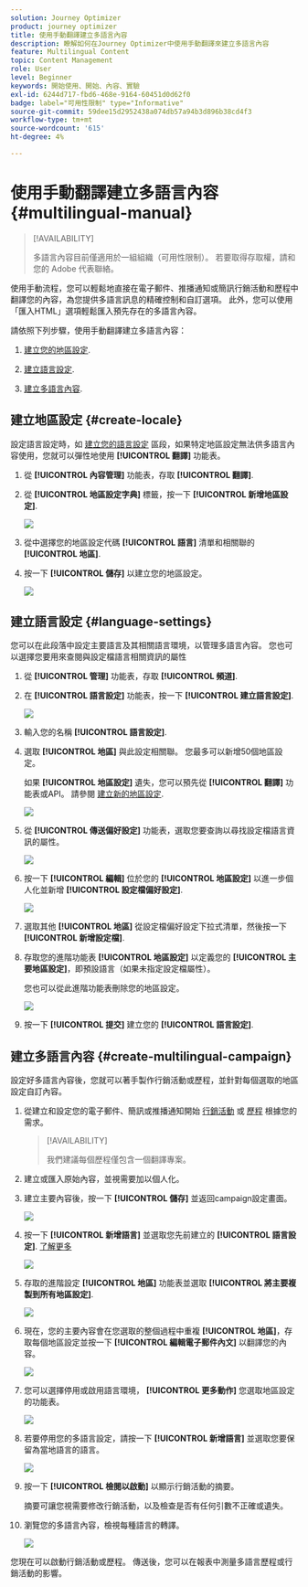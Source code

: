 ```yaml
---
solution: Journey Optimizer
product: journey optimizer
title: 使用手動翻譯建立多語言內容
description: 瞭解如何在Journey Optimizer中使用手動翻譯來建立多語言內容
feature: Multilingual Content
topic: Content Management
role: User
level: Beginner
keywords: 開始使用、開始、內容、實驗
exl-id: 6244d717-fbd6-468e-9164-60451d0d62f0
badge: label="可用性限制" type="Informative"
source-git-commit: 59dee15d2952438a074db57a94b3d896b38cd4f3
workflow-type: tm+mt
source-wordcount: '615'
ht-degree: 4%

---
```


# 使用手動翻譯建立多語言內容 {#multilingual-manual}

>[!AVAILABILITY]
>
>多語言內容目前僅適用於一組組織（可用性限制）。 若要取得存取權，請和您的 Adobe 代表聯絡。

使用手動流程，您可以輕鬆地直接在電子郵件、推播通知或簡訊行銷活動和歷程中翻譯您的內容，為您提供多語言訊息的精確控制和自訂選項。 此外，您可以使用「匯入HTML」選項輕鬆匯入預先存在的多語言內容。

請依照下列步驟，使用手動翻譯建立多語言內容：

1. [建立您的地區設定](#create-locale).

1. [建立語言設定](#create-language-settings).

1. [建立多語言內容](#create-a-multilingual-campaign).

## 建立地區設定 {#create-locale}

設定語言設定時，如 [建立您的語言設定](#language-settings) 區段，如果特定地區設定無法供多語言內容使用，您就可以彈性地使用 **[!UICONTROL 翻譯]** 功能表。

1. 從 **[!UICONTROL 內容管理]** 功能表，存取 **[!UICONTROL 翻譯]**.

1. 從 **[!UICONTROL 地區設定字典]** 標籤，按一下 **[!UICONTROL 新增地區設定]**.

   ![](assets/locale_1.png)

1. 從中選擇您的地區設定代碼 **[!UICONTROL 語言]** 清單和相關聯的 **[!UICONTROL 地區]**.

1. 按一下 **[!UICONTROL 儲存]** 以建立您的地區設定。

   ![](assets/locale_2.png)

## 建立語言設定 {#language-settings}

您可以在此段落中設定主要語言及其相關語言環境，以管理多語言內容。 您也可以選擇您要用來查閱與設定檔語言相關資訊的屬性

1. 從 **[!UICONTROL 管理]** 功能表，存取 **[!UICONTROL 頻道]**.

1. 在 **[!UICONTROL 語言設定]** 功能表，按一下 **[!UICONTROL 建立語言設定]**.

   ![](assets/multilingual-settings-1.png)

1. 輸入您的名稱 **[!UICONTROL 語言設定]**.

1. 選取 **[!UICONTROL 地區]** 與此設定相關聯。 您最多可以新增50個地區設定。

   如果 **[!UICONTROL 地區設定]** 遺失，您可以預先從 **[!UICONTROL 翻譯]** 功能表或API。 請參閱 [建立新的地區設定](#create-locale).

   ![](assets/multilingual-settings-2.png)

1. 從 **[!UICONTROL 傳送偏好設定]** 功能表，選取您要查詢以尋找設定檔語言資訊的屬性。

   ![](assets/multilingual-settings-3.png)

1. 按一下 **[!UICONTROL 編輯]** 位於您的 **[!UICONTROL 地區設定]** 以進一步個人化並新增 **[!UICONTROL 設定檔偏好設定]**.

   ![](assets/multilingual-settings-4.png)

1. 選取其他 **[!UICONTROL 地區]** 從設定檔偏好設定下拉式清單，然後按一下 **[!UICONTROL 新增設定檔]**.

1. 存取您的進階功能表 **[!UICONTROL 地區設定]** 以定義您的 **[!UICONTROL 主要地區設定]**，即預設語言（如果未指定設定檔屬性）。

   您也可以從此進階功能表刪除您的地區設定。

   ![](assets/multilingual-settings-5.png)

1. 按一下 **[!UICONTROL 提交]** 建立您的 **[!UICONTROL 語言設定]**.

<!--
1. Access the **[!UICONTROL Channel surfaces]** menu and create a new channel surface or select an existing one.


1. In the **[!UICONTROL Header parameters]** section, select the **[!UICONTROL Enable multilingual]** option.

1. Select your **[!UICONTROL Locales dictionary]** and add as many as needed.
-->

## 建立多語言內容 {#create-multilingual-campaign}

設定好多語言內容後，您就可以著手製作行銷活動或歷程，並針對每個選取的地區設定自訂內容。

1. 從建立和設定您的電子郵件、簡訊或推播通知開始 [行銷活動](../campaigns/create-campaign.md) 或 [歷程](../building-journeys/journeys-message.md) 根據您的需求。

   >[!AVAILABILITY]
   >
   >我們建議每個歷程僅包含一個翻譯專案。

1. 建立或匯入原始內容，並視需要加以個人化。

1. 建立主要內容後，按一下 **[!UICONTROL 儲存]** 並返回campaign設定畫面。

   ![](assets/multilingual-campaign-2.png)

1. 按一下 **[!UICONTROL 新增語言]** 並選取您先前建立的 **[!UICONTROL 語言設定]**. [了解更多](#create-language-settings)

   ![](assets/multilingual-campaign-3.png)

1. 存取的進階設定 **[!UICONTROL 地區]** 功能表並選取 **[!UICONTROL 將主要複製到所有地區設定]**.

   ![](assets/multilingual-campaign-4.png)

1. 現在，您的主要內容會在您選取的整個過程中重複  **[!UICONTROL 地區]**，存取每個地區設定並按一下 **[!UICONTROL 編輯電子郵件內文]** 以翻譯您的內容。

   ![](assets/multilingual-campaign-5.png)

1. 您可以選擇停用或啟用語言環境， **[!UICONTROL 更多動作]** 您選取地區設定的功能表。

   ![](assets/multilingual-campaign-6.png)

1. 若要停用您的多語言設定，請按一下 **[!UICONTROL 新增語言]** 並選取您要保留為當地語言的語言。

   ![](assets/multilingual-campaign-7.png)

1. 按一下 **[!UICONTROL 檢閱以啟動]** 以顯示行銷活動的摘要。

   摘要可讓您視需要修改行銷活動，以及檢查是否有任何引數不正確或遺失。

1. 瀏覽您的多語言內容，檢視每種語言的轉譯。

   ![](assets/multilingual-campaign-8.png)

您現在可以啟動行銷活動或歷程。 傳送後，您可以在報表中測量多語言歷程或行銷活動的影響。

<!--
# Create a multilingual journey {#create-multilingual-journey}

1. Create your journey with a Delivery and personalize your content as needed.
1. From your delivery action, click Edit content.
1. Click Add languages.

-->
